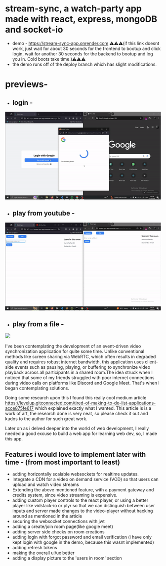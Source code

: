 # stream-sync, a watch-party app made with react, express, mongoDB and socket-io 

- demo - https://stream-sync-app.onrender.com
  ⚠️⚠️⚠️(if this link doesnt work, just wait for about 30 seconds for the frontend to bootup and click login, wait for another 30 seconds for the backend to bootup and log you in. Cold boots take time.)⚠️⚠️⚠️
- the demo runs off of the deploy branch which has slight modifications.

# previews-

 - ## login - 
![](https://github.com/taketec/stream-sync/blob/main/previews/login.gif)


 - ## play from youtube - 
![](https://github.com/taketec/stream-sync/blob/main/previews/youtube.gif)


 - ## play from a file - 
![](https://github.com/taketec/stream-sync/blob/main/previews/file.gif)


I've been contemplating the development of an event-driven video synchronization application for quite some time. Unlike conventional methods like screen sharing via WebRTC, which often results in degraded quality and requires robust internet bandwidth, this application uses client-side events such as pausing, playing, or buffering to synchronize video playback across all participants in a shared room.The idea struck when I noticed that some of my friends struggled with poor internet connections during video calls on platforms like Discord and Google Meet. That's when I began contemplating solutions.

Doing some research upon this I found this really cool medium article https://levelup.gitconnected.com/tired-of-making-to-do-list-applications-acce875fe617 which explained exactly what I wanted. This article is is a work of art, the research done is very neat, so please check it out and kudos to the author for such great work.

Later on as i delved deeper into the world of web development, I really needed a good excuse to build a web app for learning web dev, so, I made this app.


## Features i would love to implement later with time - (from most important to least)
- adding horizontally scalable websockets for realtime updates.
- Integrate a CDN for a video on demand service (VOD) so that users can upload and watch video streams
- Extending the above mentioned feature, with a payment gateway and credits system, since video streaming is expensive.
- adding custom player controls to the react player, or using a better player like vidstack-io or plyr so that we can distinguish between user inputs and server made changes to the video-player without hacking around as mentioned in the article
- securing the websocket connections with jwt
- adding a create/join room page(like google meet)
- adding server side checks on room creations
- adding login with forgot password and email verification (i have only kept login with google in the demo, because this wasnt implemented)
- adding refresh tokens
- making the overall ui/ux better
- adding a display picture to the 'users in room' section
   
